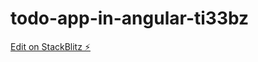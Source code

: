 # todo-app-in-angular-ti33bz

[Edit on StackBlitz ⚡️](https://stackblitz.com/edit/todo-app-in-angular-ti33bz)
